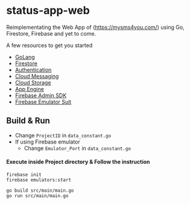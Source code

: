 # status-app-web
Reimplementating the Web App of (https://mysms4you.com/) using Go, Firestore, Firebase and yet to come. 

A few resources to get you started

- [GoLang](https://golang.org/)
- [Firestore](https://firebase.google.com/products/firestore)
- [Authentication](https://firebase.google.com/products/auth)
- [Cloud Messaging](https://firebase.google.com/docs/cloud-messaging)
- [Cloud Storage](https://cloud.google.com/storage)
- [App Engine](https://cloud.google.com/appengine)
- [Firebase Admin SDK](https://firebase.google.com/docs/reference/admin)
- [Firebase Emulator Suit](https://firebase.google.com/docs/emulator-suite)

## Build & Run

* Change `ProjectID` in `data_constant.go`
* If using Firebase emulator 
  - Change `Emulator_Port` in `data_constant.go`

#### Execute inside Project directory & Follow the instruction

```console
firebase init
firebase emulators:start

go build src/main/main.go
go run src/main/main.go
```
